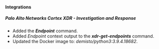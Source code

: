 
#### Integrations
##### Palo Alto Networks Cortex XDR - Investigation and Response
- Added the ***Endpoint*** command.
- Added *Endpoint* context output to the ***xdr-get-endpoints*** command.
- Updated the Docker image to: *demisto/python3:3.9.4.18682*.
